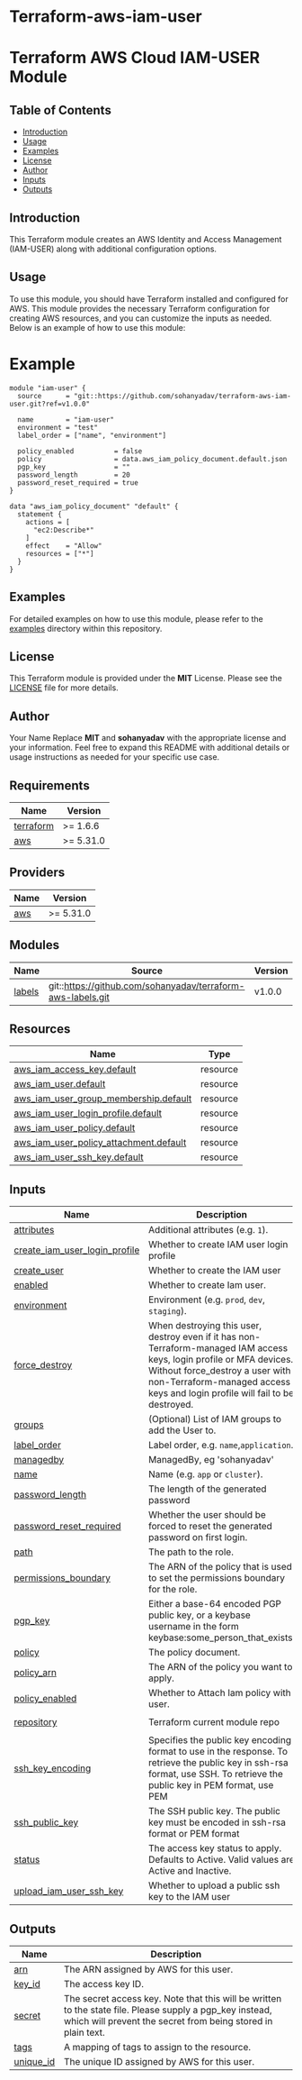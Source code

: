 # Terraform-aws-iam-user

# Terraform AWS Cloud IAM-USER  Module

## Table of Contents
- [Introduction](#introduction)
- [Usage](#usage)
- [Examples](#examples)
- [License](#license)
- [Author](#Author)
- [Inputs](#inputs)
- [Outputs](#outputs)

## Introduction
This Terraform module creates an AWS Identity and Access Management (IAM-USER) along with additional configuration options.
## Usage
To use this module, you should have Terraform installed and configured for AWS. This module provides the necessary Terraform configuration for creating AWS resources, and you can customize the inputs as needed. Below is an example of how to use this module:

# Example
```hcl
module "iam-user" {
  source      = "git::https://github.com/sohanyadav/terraform-aws-iam-user.git?ref=v1.0.0"

  name        = "iam-user"
  environment = "test"
  label_order = ["name", "environment"]

  policy_enabled          = false
  policy                  = data.aws_iam_policy_document.default.json
  pgp_key                 = ""
  password_length         = 20
  password_reset_required = true
}

data "aws_iam_policy_document" "default" {
  statement {
    actions = [
      "ec2:Describe*"
    ]
    effect    = "Allow"
    resources = ["*"]
  }
}
```


## Examples
For detailed examples on how to use this module, please refer to the [examples](https://github.com/sohanyadav/terraform-aws-iam-user/tree/master/_example) directory within this repository.

## License
This Terraform module is provided under the **MIT** License. Please see the [LICENSE](https://github.com/sohanyadav/terraform-aws-iam-user/blob/master/LICENSE) file for more details.

## Author
Your Name
Replace **MIT** and **sohanyadav** with the appropriate license and your information. Feel free to expand this README with additional details or usage instructions as needed for your specific use case.


<!-- BEGIN_TF_DOCS -->
## Requirements

| Name | Version |
|------|---------|
| <a name="requirement_terraform"></a> [terraform](#requirement\_terraform) | >= 1.6.6 |
| <a name="requirement_aws"></a> [aws](#requirement\_aws) | >= 5.31.0 |

## Providers

| Name | Version |
|------|---------|
| <a name="provider_aws"></a> [aws](#provider\_aws) | >= 5.31.0 |

## Modules

| Name | Source | Version |
|------|--------|---------|
| <a name="module_labels"></a> [labels](#module\_labels) | git::https://github.com/sohanyadav/terraform-aws-labels.git | v1.0.0 |

## Resources

| Name | Type |
|------|------|
| [aws_iam_access_key.default](https://registry.terraform.io/providers/hashicorp/aws/latest/docs/resources/iam_access_key) | resource |
| [aws_iam_user.default](https://registry.terraform.io/providers/hashicorp/aws/latest/docs/resources/iam_user) | resource |
| [aws_iam_user_group_membership.default](https://registry.terraform.io/providers/hashicorp/aws/latest/docs/resources/iam_user_group_membership) | resource |
| [aws_iam_user_login_profile.default](https://registry.terraform.io/providers/hashicorp/aws/latest/docs/resources/iam_user_login_profile) | resource |
| [aws_iam_user_policy.default](https://registry.terraform.io/providers/hashicorp/aws/latest/docs/resources/iam_user_policy) | resource |
| [aws_iam_user_policy_attachment.default](https://registry.terraform.io/providers/hashicorp/aws/latest/docs/resources/iam_user_policy_attachment) | resource |
| [aws_iam_user_ssh_key.default](https://registry.terraform.io/providers/hashicorp/aws/latest/docs/resources/iam_user_ssh_key) | resource |

## Inputs

| Name | Description | Type | Default | Required |
|------|-------------|------|-------|:--------:|
| <a name="input_attributes"></a> [attributes](#input\_attributes) | Additional attributes (e.g. `1`). | `list(any)` | `[]`  | no |
| <a name="input_create_iam_user_login_profile"></a> [create\_iam\_user\_login\_profile](#input\_create\_iam\_user\_login\_profile) | Whether to create IAM user login profile | `bool` | `true` | no |
| <a name="input_create_user"></a> [create\_user](#input\_create\_user) | Whether to create the IAM user | `bool` | `true` | no |
| <a name="input_enabled"></a> [enabled](#input\_enabled) | Whether to create Iam user. | `bool` | `true` | no |
| <a name="input_environment"></a> [environment](#input\_environment) | Environment (e.g. `prod`, `dev`, `staging`). | `string` | `""`  | no |
| <a name="input_force_destroy"></a> [force\_destroy](#input\_force\_destroy) | When destroying this user, destroy even if it has non-Terraform-managed IAM access keys, login profile or MFA devices. Without force\_destroy a user with non-Terraform-managed access keys and login profile will fail to be destroyed. | `bool` | `false` | no |
| <a name="input_groups"></a> [groups](#input\_groups) | (Optional) List of IAM groups to add the User to. | `list(string)` | `[]`  | no |
| <a name="input_label_order"></a> [label\_order](#input\_label\_order) | Label order, e.g. `name`,`application`. | `list(any)` | `[]`  | no |
| <a name="input_managedby"></a> [managedby](#input\_managedby) | ManagedBy, eg 'sohanyadav' | `string` | `"example"` | no |
| <a name="input_name"></a> [name](#input\_name) | Name  (e.g. `app` or `cluster`). | `string` | `""`  | no |
| <a name="input_password_length"></a> [password\_length](#input\_password\_length) | The length of the generated password | `number` | `20`  | no |
| <a name="input_password_reset_required"></a> [password\_reset\_required](#input\_password\_reset\_required) | Whether the user should be forced to reset the generated password on first login. | `bool` | `true`| no |
| <a name="input_path"></a> [path](#input\_path) | The path to the role. | `string` | `"/"` | no |
| <a name="input_permissions_boundary"></a> [permissions\_boundary](#input\_permissions\_boundary) | The ARN of the policy that is used to set the permissions boundary for the role. | `string` | `""`  | no |
| <a name="input_pgp_key"></a> [pgp\_key](#input\_pgp\_key) | Either a base-64 encoded PGP public key, or a keybase username in the form keybase:some\_person\_that\_exists. | `string` | `""`  | no |
| <a name="input_policy"></a> [policy](#input\_policy) | The policy document. | `any` | `null` | no |
| <a name="input_policy_arn"></a> [policy\_arn](#input\_policy\_arn) | The ARN of the policy you want to apply. | `string` | `""`  | no |
| <a name="input_policy_enabled"></a> [policy\_enabled](#input\_policy\_enabled) | Whether to Attach Iam policy with user. | `bool` | `false` | no |
| <a name="input_repository"></a> [repository](#input\_repository) | Terraform current module repo | `string` | `"https://github.com/sohanyadav/terraform-aws-iam-user"` | no |
| <a name="input_ssh_key_encoding"></a> [ssh\_key\_encoding](#input\_ssh\_key\_encoding) | Specifies the public key encoding format to use in the response. To retrieve the public key in ssh-rsa format, use SSH. To retrieve the public key in PEM format, use PEM | `string` | `"SSH"` | no |
| <a name="input_ssh_public_key"></a> [ssh\_public\_key](#input\_ssh\_public\_key) | The SSH public key. The public key must be encoded in ssh-rsa format or PEM format | `string` | `""`  | no |
| <a name="input_status"></a> [status](#input\_status) | The access key status to apply. Defaults to Active. Valid values are Active and Inactive. | `string` | `"Active"` | no |
| <a name="input_upload_iam_user_ssh_key"></a> [upload\_iam\_user\_ssh\_key](#input\_upload\_iam\_user\_ssh\_key) | Whether to upload a public ssh key to the IAM user | `bool` | `false` | no |

## Outputs

| Name | Description |
|------|-------------|
| <a name="output_arn"></a> [arn](#output\_arn) | The ARN assigned by AWS for this user. |
| <a name="output_key_id"></a> [key\_id](#output\_key\_id) | The access key ID. |
| <a name="output_secret"></a> [secret](#output\_secret) | The secret access key. Note that this will be written to the state file. Please supply a pgp\_key instead, which will prevent the secret from being stored in plain text. |
| <a name="output_tags"></a> [tags](#output\_tags) | A mapping of tags to assign to the resource. |
| <a name="output_unique_id"></a> [unique\_id](#output\_unique\_id) | The unique ID assigned by AWS for this user. |
<!-- END_TF_DOCS -->